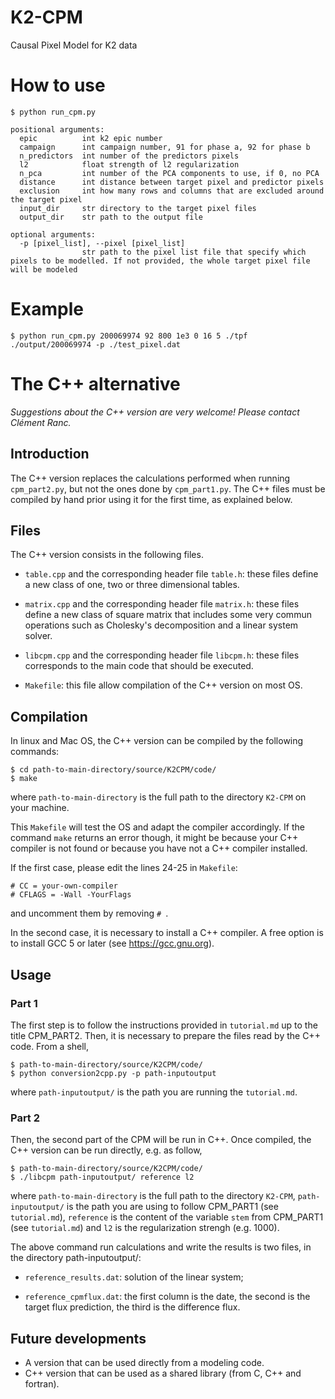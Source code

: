 # K2-CPM
Causal Pixel Model for K2 data

# How to use
```
$ python run_cpm.py

positional arguments:
  epic          int k2 epic number
  campaign      int campaign number, 91 for phase a, 92 for phase b
  n_predictors  int number of the predictors pixels
  l2            float strength of l2 regularization
  n_pca         int number of the PCA components to use, if 0, no PCA 
  distance      int distance between target pixel and predictor pixels
  exclusion     int how many rows and columns that are excluded around the target pixel
  input_dir     str directory to the target pixel files
  output_dir    str path to the output file

optional arguments:
  -p [pixel_list], --pixel [pixel_list]
                str path to the pixel list file that specify which pixels to be modelled. If not provided, the whole target pixel file will be modeled
```

# Example
```
$ python run_cpm.py 200069974 92 800 1e3 0 16 5 ./tpf ./output/200069974 -p ./test_pixel.dat
```

# The C++ alternative
*Suggestions about the C++ version are very welcome! Please contact Clément Ranc.*

## Introduction

The C++ version replaces the calculations performed when running
`cpm_part2.py`,  but not the ones done by `cpm_part1.py`. The C++
files must be compiled by hand prior using it for
the first time, as explained below.

## Files

The C++ version consists in the following files.

* `table.cpp` and the corresponding header file `table.h`: these files
define a  new class of one, two or three dimensional tables.

* `matrix.cpp` and the corresponding header file `matrix.h`: these
files define a new class  of square matrix that includes some very
commun operations such as Cholesky's  decomposition and a linear
system solver.

* `libcpm.cpp` and the corresponding header file `libcpm.h`: these
files corresponds to the  main code that should be executed.

* `Makefile`: this file allow compilation of the C++ version on most OS.

## Compilation

In linux and Mac OS, the C++ version can be compiled by the following commands:
```
$ cd path-to-main-directory/source/K2CPM/code/
$ make
```
where `path-to-main-directory` is the full path to the directory `K2-CPM` on your machine.

This `Makefile` will test the OS and adapt the compiler accordingly.
If the command `make` returns an error though, it might be because
your C++ compiler is not found or because you have not a C++ compiler
installed.

If the first case, please edit the lines 24-25 in `Makefile`:
```
# CC = your-own-compiler
# CFLAGS = -Wall -YourFlags
```
and uncomment them by removing `# `.

In the second case, it is necessary to install a C++ compiler. A free option is to 
install GCC 5 or later (see <https://gcc.gnu.org>).

## Usage

### Part 1

The first step is to follow the instructions provided in `tutorial.md`
up to the title CPM_PART2. Then, it is necessary to prepare the files
read by the C++ code. From a shell,
```
$ path-to-main-directory/source/K2CPM/code/
$ python conversion2cpp.py -p path-inputoutput
```
where `path-inputoutput/` is the path you are running the 
`tutorial.md`.

### Part 2

Then, the second part of the CPM will be run in C++. Once compiled,
the C++ version can be run directly, e.g. as follow,
```
$ path-to-main-directory/source/K2CPM/code/
$ ./libcpm path-inputoutput/ reference l2
```
where `path-to-main-directory` is the full path to the directory
`K2-CPM`, `path-inputoutput/` is the path you are using to follow
CPM_PART1 (see `tutorial.md`), `reference` is the content of the
variable `stem` from CPM_PART1 (see `tutorial.md`) and `l2` is the
regularization strengh (e.g. 1000).

The above command run calculations and write the results is two files,
in the directory path-inputoutput/:

* `reference_results.dat`: solution of the linear system;

* `reference_cpmflux.dat`: the first column is the date, the second is
the target flux prediction,  the third is the difference flux.

## Future developments

* A version that can be used directly from a modeling code.
* C++ version that can be used as a shared library (from C, C++ and fortran).

